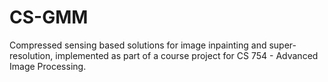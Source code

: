 # CS-GMM
Compressed sensing based solutions for image inpainting and super-resolution, implemented as part of a course project for CS 754 - Advanced Image Processing.
